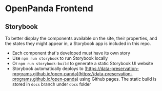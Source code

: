 # OpenPanda Frontend


## Storybook

To better display the components available on the site, their properties, and the states they might appear in, a Storybook app is included in this repo.

- Each component that's developed must have its own story
- Use `npm run storybook` to run Storybook locally
- Or `npm run storybook-build` to generate a static Storybook UI website
- Storybook automatically deploys to [https://data-preservation-programs.github.io/open-panda](https://data-preservation-programs.github.io/open-panda) using Github pages. The static build is stored in `docs` branch under `docs` folder